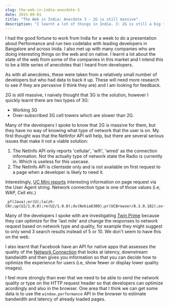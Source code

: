 ```yaml
---
slug: the-web-in-india-anecdote-3
date: 2015-09-01
title: "The Web in India: Anecdote 3 - 2G is still massive"
description: "I learnt a lot of things in India. 3: 2G is still a big thing and web developers can't do anything about it"
---
```


I had the good fortune to work from India for a week to do a presentation about Performance and run two codelabs 
with leading developers in Bangalore and across Inida. I also met up with many companies who are doing interesting 
things on the web and on native. I learnt a lot about the state of the web from some of the companies in this market 
and I intend this to be a little series of anecdotes that I heard from developers.

As with all anecdotes, these were taken from a relatively small number of developers but who had data to back it up. 
These will need more research to see if they are pervasive (I think they are) and I am looking for feedback.

2G is still massive, I naively thought that 3G is the solution, however I quickly learnt there are two types of 3G:

* Working 3G
* Over-subscribed 3G cell towers which are slower than 2G.

Many of the developers I spoke to know that 2G is massive for them, but they have no way of knowing what type of 
network that the user is on.  My first thought was that the NetInfor API will help, but there are several serious
issues that make it not a viable solution:

1.  The NetInfo API only reports 'cellular', 'wifi', 'wired' as the connection information.  Not the actually type
    of network state the Radio is currently in. Which is useless for this usecase.
2.  The NetInfo API is clientside only and is not available on first request to a page when a developer is likely to 
    need it.

Interestingly, [UC Mini reports](http://www.ucweb.com/download/UCBrowser_User_Agent_en.pdf) interesting information
on page request via the User Agent string.  Network connection type is one of those values (i.e, WAP, Cell etc.)

     pf(Java);er(U);la(zh-CN);up(U2/1.0.0);re(U2/1.0.0);dv(Nokia6300);pr(UCBrowser/8.3.0.182);ov(S40V3);pi(320*240);ss(320*240);pm(1);bv(1);nm(0);im(1);sr(2);

Many of the developers I spoke with are investigating [Twin Prime](http://www.twinprime.com/) because they
can optimize for the 'last mile' and change the responses to network request based on network type and quality, for 
example they might suggest to only send 3 search results instead of 5 or 10.  We don't seem to have this on the web.

I also learnt that Facebook have an API for native apps that assesses the quality of the [Network Connection](https://github.com/facebook/network-connection-class)
that looks at latency, downstream bandwidth and then gives you information so that you can decide how to optimize
the experience for users (i.e, show fewer or display lower quality images).

I feel more strongly than ever that we need to be able to send the network quality or type on the HTTP request header
so that developers can optimize acordingly and also in the browser.  One area that I think we can get some data
is to use the `window.performance` API in the browser to estimate bandwidth and latency of already loaded pages.
